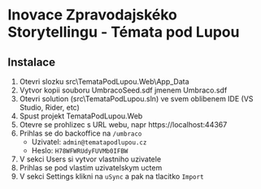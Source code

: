 # Inovace Zpravodajskéko Storytellingu - Témata pod Lupou


## Instalace

1) Otevri slozku src\TemataPodLupou.Web\App_Data
2) Vytvor kopii souboru UmbracoSeed.sdf jmenem Umbraco.sdf
3) Otevri solution (src\TemataPodLupou.sln) ve svem oblibenem IDE (VS Studio, Rider, etc)
4) Spust projekt TemataPodLupou.Web
5) Otevre se prohlizec s URL webu, napr https://localhost:44367
6) Prihlas se do backoffice na `/umbraco`
    - Uzivatel: `admin@tematapodlupou.cz`
    - Heslo: `H78WFWRUdyFUVMb0IFBW`
7) V sekci Users si vytvor vlastniho uzivatele
8) Prihlas se pod vlastim uzivatelskym uctem
9) V sekci Settings klikni na `uSync` a pak na tlacitko `Import`
